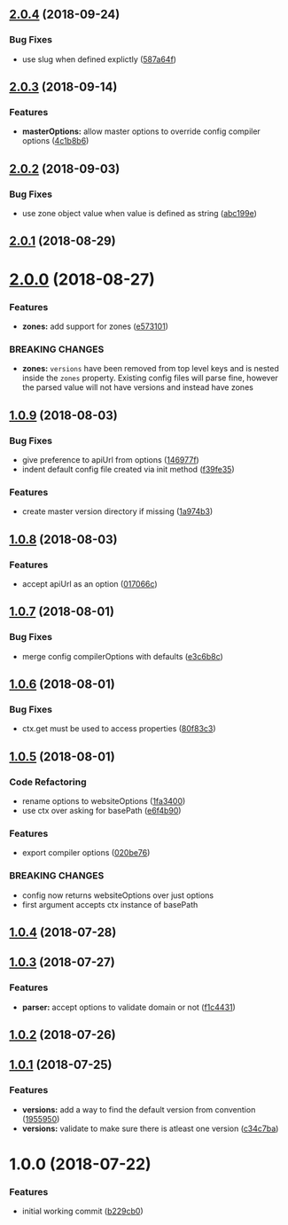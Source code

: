 <a name="2.0.4"></a>
## [2.0.4](https://github.com/dimerapp/config-parser/compare/v2.0.3...v2.0.4) (2018-09-24)


### Bug Fixes

* use slug when defined explictly ([587a64f](https://github.com/dimerapp/config-parser/commit/587a64f))



<a name="2.0.3"></a>
## [2.0.3](https://github.com/dimerapp/config-parser/compare/v2.0.2...v2.0.3) (2018-09-14)


### Features

* **masterOptions:** allow master options to override config compiler options ([4c1b8b6](https://github.com/dimerapp/config-parser/commit/4c1b8b6))



<a name="2.0.2"></a>
## [2.0.2](https://github.com/dimerapp/config-parser/compare/v2.0.1...v2.0.2) (2018-09-03)


### Bug Fixes

* use zone object value when value is defined as string ([abc199e](https://github.com/dimerapp/config-parser/commit/abc199e))



<a name="2.0.1"></a>
## [2.0.1](https://github.com/dimerapp/config-parser/compare/v2.0.0...v2.0.1) (2018-08-29)



<a name="2.0.0"></a>
# [2.0.0](https://github.com/dimerapp/config-parser/compare/v1.0.9...v2.0.0) (2018-08-27)


### Features

* **zones:** add support for zones ([e573101](https://github.com/dimerapp/config-parser/commit/e573101))


### BREAKING CHANGES

* **zones:** `versions` have been removed from top level keys and is nested inside the `zones`
property. Existing config files will parse fine, however the parsed value will not have versions and
instead have zones



<a name="1.0.9"></a>
## [1.0.9](https://github.com/dimerapp/config-parser/compare/v1.0.8...v1.0.9) (2018-08-03)


### Bug Fixes

* give preference to apiUrl from options ([146977f](https://github.com/dimerapp/config-parser/commit/146977f))
* indent default config file created via init method ([f39fe35](https://github.com/dimerapp/config-parser/commit/f39fe35))


### Features

* create master version directory if missing ([1a974b3](https://github.com/dimerapp/config-parser/commit/1a974b3))



<a name="1.0.8"></a>
## [1.0.8](https://github.com/dimerapp/config-parser/compare/v1.0.7...v1.0.8) (2018-08-03)


### Features

* accept apiUrl as an option ([017066c](https://github.com/dimerapp/config-parser/commit/017066c))



<a name="1.0.7"></a>
## [1.0.7](https://github.com/dimerapp/config-parser/compare/v1.0.6...v1.0.7) (2018-08-01)


### Bug Fixes

* merge config compilerOptions with defaults ([e3c6b8c](https://github.com/dimerapp/config-parser/commit/e3c6b8c))



<a name="1.0.6"></a>
## [1.0.6](https://github.com/dimerapp/config-parser/compare/v1.0.5...v1.0.6) (2018-08-01)


### Bug Fixes

* ctx.get must be used to access properties ([80f83c3](https://github.com/dimerapp/config-parser/commit/80f83c3))



<a name="1.0.5"></a>
## [1.0.5](https://github.com/dimerapp/config-parser/compare/v1.0.4...v1.0.5) (2018-08-01)


### Code Refactoring

* rename options to websiteOptions ([1fa3400](https://github.com/dimerapp/config-parser/commit/1fa3400))
* use ctx over asking for basePath ([e6f4b90](https://github.com/dimerapp/config-parser/commit/e6f4b90))


### Features

* export compiler options ([020be76](https://github.com/dimerapp/config-parser/commit/020be76))


### BREAKING CHANGES

* config now returns websiteOptions over just options
* first argument accepts ctx instance of basePath



<a name="1.0.4"></a>
## [1.0.4](https://github.com/dimerapp/config-parser/compare/v1.0.3...v1.0.4) (2018-07-28)



<a name="1.0.3"></a>
## [1.0.3](https://github.com/dimerapp/config-parser/compare/v1.0.2...v1.0.3) (2018-07-27)


### Features

* **parser:** accept options to validate domain or not ([f1c4431](https://github.com/dimerapp/config-parser/commit/f1c4431))



<a name="1.0.2"></a>
## [1.0.2](https://github.com/dimerapp/config-parser/compare/v1.0.1...v1.0.2) (2018-07-26)



<a name="1.0.1"></a>
## [1.0.1](https://github.com/dimerapp/config-parser/compare/v1.0.0...v1.0.1) (2018-07-25)


### Features

* **versions:** add a way to find the default version from convention ([1955950](https://github.com/dimerapp/config-parser/commit/1955950))
* **versions:** validate to make sure there is atleast one version ([c34c7ba](https://github.com/dimerapp/config-parser/commit/c34c7ba))



<a name="1.0.0"></a>
# 1.0.0 (2018-07-22)


### Features

* initial working commit ([b229cb0](https://github.com/dimerapp/config-parser/commit/b229cb0))



